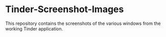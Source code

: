 # Tinder-Screenshot-Images
This repository contains the screenshots of the various windows from the working Tinder application.
